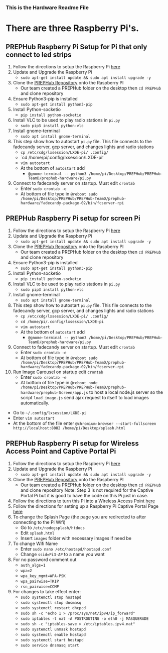 ### This is the Hardware Readme File
# There are three Raspberry Pi's. 


## PREPHub Raspberry Pi Setup for Pi that only connect to led strips
1. Follow the directions to setup the Raspberry Pi [here](https://www.raspberrypi.org/help/quick-start-guide/2/)  
2. Update and Upgrade the Raspberry Pi  
   - `sudo apt-get install update && sudo apt install upgrade -y`  
3. Clone the [PREPHub Repository]() onto the Raspberry PI  
   - Our team created a PREPHub folder on the desktop then `cd PREPHub` and clone repository  
4. Ensure Python3-pip is installed  
   - `sudo apt-get install python3-pip`  
5. Install Python-socketio  
   - `pip install python-socketio`  
6. Install VLC to be used to play radio stations in `pi.py`  
   - `sudo pip3 install python-vlc`  
7. Install gnome-terminal  
   - `sudo apt install gnome-terminal`  
8. This step show how to autostart `pi.py` file. This file connects to the fadecandy server, gcp server, and changes lights and radio stations  
   - `cp /etc/xdg/lxsession/LXDE-pi/ .config/`  
   - `cd /home/pi/.config/lxsession/LXDE-pi’  
   - `vim autostart`
   - At the bottom of `autostart` add
     - `@gnome-terminal -- python3 /home/pi/Desktop/PREPHub/PREPHub-TeamD/prephub-hardware/pi.py`  
9. Connect to fadecandy server on startup. Must edit `crontab`
   - Enter `sudo crontab -e`  
   - At bottom of file type in `@reboot sudo /home/pi/Desktop/PREPHub/PREPHub-TeamD/prephub-hardware/fadecandy-package-02/bin/fcserver-rpi`
 

## PREPHub Raspberry Pi setup for screen Pi
1. Follow the directions to setup the Raspberry Pi [here](https://www.raspberrypi.org/help/quick-start-guide/2/)  
2. Update and Upgrade the Raspberry Pi  
   - `sudo apt-get install update && sudo apt install upgrade -y`  
3. Clone the [PREPHub Repository]() onto the Raspberry PI  
   - Our team created a PREPHub folder on the desktop then `cd PREPHub` and clone repository  
4. Ensure Python3-pip is installed  
   - `sudo apt-get install python3-pip`  
5. Install Python-socketio  
   - `pip install python-socketio`  
6. Install VLC to be used to play radio stations in `pi.py`  
   - `sudo pip3 install python-vlc`  
7. Install gnome-terminal  
   - `sudo apt install gnome-terminal`
8. This step show how to autostart `pi.py` file. This file connects to the fadecandy server, gcp server, and changes lights and radio stations  
   - `cp /etc/xdg/lxsession/LXDE-pi/ .config/`  
   - `cd /home/pi/.config/lxsession/LXDE-pi`  
   - `vim autostart`
   - At the bottom of `autostart` add
     - `@gnome-terminal -- python3 /home/pi/Desktop/PREPHub/PREPHub-TeamD/prephub-hardware/pi.py`  
9. Connect to fadecandy server on startup. Must edit `crontab`
   - Enter `sudo crontab -e`  
   - At bottom of file type in `@reboot sudo /home/pi/Desktop/PREPHub/PREPHub-TeamD/prephub-hardware/fadecandy-package-02/bin/fcserver-rpi`
10. Run Image Carousel on startup edit `crontab`
    - Enter `sudo crontab -e`
    - At bottom of file type in `@reboot node /home/pi/Desktop/PREPHub/PREPHub-TeamD/prephub-hardware/prephub-Screen/app.js` to host a local node.js server so the script `load_image.js` send ajax request to itself to load images automatically.
   - Go to `~/.config/lxsession/LXDE-pi`
   - Enter `vim autostart`
   - At the bottom of the file enter `@chromium-browser --start-fullscreen http://localhost:8082 /home/pi/Desktop/splash.html`   
   
## PREPHub Raspberry Pi setup for Wireless Access Point and Captive Portal Pi
1. Follow the directions to setup the Raspberry Pi [here](https://www.raspberrypi.org/help/quick-start-guide/2/)  
2. Update and Upgrade the Raspberry Pi  
   - `sudo apt-get install update && sudo apt install upgrade -y`  
3. Clone the [PREPHub Repository]() onto the Raspberry PI  
   - Our team created a PREPHub folder on the desktop then `cd PREPHub` and clone repository
   Note: Step 3 is not required for the Captive Portal Pi but it is good to have the code on this Pi just in case.
4. Follow the directions to turn this Pi into a Wireless Access Point [here](https://pimylifeup.com/raspberry-pi-wireless-access-point/)
5. Follow the directions for setting up a Raspberry Pi Captive Portal Page [here](https://pimylifeup.com/raspberry-pi-captive-portal/)
6. To change the Splash Page (the page you are redirected to after connecting to the Pi Wifi)
   - Go to `/etc/nodogsplash/htdocs`
   - Edit `splash.html`
   - Insert `images` folder with necessary images if need be
7. To change Wifi Name
   - Enter `sudo nano /etc/hostapd/hostapd.conf`
   - Change `ssid=Pi3-AP` to a name you want
8. For no password comment out 
   - `auth_algs=1`
   - `wpa=2`
   - `wpa_key_mgmt=WPA-PSK`
   - `wpa_pairwise=TKIP`
   - `rsn_pairwise=CCMP`
9. For changes to take effect enter:
   - `sudo systemctl stop hostapd`
   - `sudo systemctl stop dnsmasq`
   - `sudo systemctl restart dhcpcd`
   - `sudo sh -c "echo 1 > /proc/sys/net/ipv4/ip_forward"`
   - `sudo iptables -t nat -A POSTROUTING -o eth0 -j MASQUERADE`
   - `sudo sh -c "iptables-save > /etc/iptables.ipv4.nat"`
   - `sudo systemctl unmask hostapd`
   - `sudo systemctl enable hostapd`
   - `sudo systemctl start hostapd`
   - `sudo service dnsmasq start`
   
